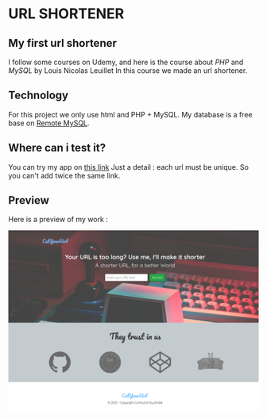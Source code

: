 # URL SHORTENER 

## My first url shortener 

I follow some courses on Udemy, and here is the course about *PHP* and *MySQL* by Louis Nicolas Leuillet
In this course we made an url shortener.

## Technology 

For this project we only use html and PHP + MySQL.
My database is a free base on [Remote MySQL](https://remotemysql.com/).

## Where can i test it? 

You can try my app on [this link](https://shorturlbyemi.herokuapp.com/)
Just a detail : each url must be unique. So you can't add twice the same link. 

## Preview

Here is a preview of my work : 

![preview](img/cutyoururl.png)
